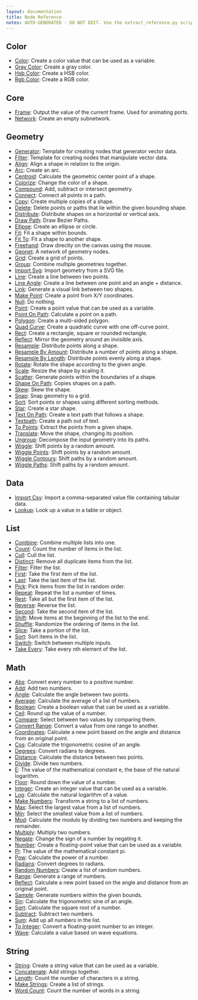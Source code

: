 ```yaml
---
layout: documentation
title: Node Reference
notes: AUTO-GENERATED - DO NOT EDIT. Use the extract_reference.py script to re-generate this file.
---
```

Color
-----
* [Color](color/color.html): Create a color value that can be used as a variable.
* [Gray Color](color/gray_color.html): Create a gray color.
* [Hsb Color](color/hsb_color.html): Create a HSB color.
* [Rgb Color](color/rgb_color.html): Create a RGB color.

Core
----
* [Frame](core/frame.html): Output the value of the current frame. Used for animating ports.
* [Network](core/network.html): Create an empty subnetwork.

Geometry
--------
* [Generator](corevector/generator.html): Template for creating nodes that generator vector data.
* [Filter](corevector/filter.html): Template for creating nodes that manipulate vector data.
* [Align](corevector/align.html): Align a shape in relation to the origin.
* [Arc](corevector/arc.html): Create an arc.
* [Centroid](corevector/centroid.html): Calculate the geometric center point of a shape.
* [Colorize](corevector/colorize.html): Change the color of a shape.
* [Compound](corevector/compound.html): Add, subtract or intersect geometry.
* [Connect](corevector/connect.html): Connect all points in a path.
* [Copy](corevector/copy.html): Create multiple copies of a shape.
* [Delete](corevector/delete.html): Delete points or paths that lie within the given bounding shape.
* [Distribute](corevector/distribute.html): Distribute shapes on a horizontal or vertical axis.
* [Draw Path](corevector/draw_path.html): Draw Bezier Paths.
* [Ellipse](corevector/ellipse.html): Create an ellipse or circle.
* [Fit](corevector/fit.html): Fit a shape within bounds.
* [Fit To](corevector/fit_to.html): Fit a shape to another shape.
* [Freehand](corevector/freehand.html): Draw directly on the canvas using the mouse.
* [Geonet](corevector/geonet.html): A network of geometry nodes.
* [Grid](corevector/grid.html): Create a grid of points.
* [Group](corevector/group.html): Combine multiple geometries together.
* [Import Svg](corevector/import_svg.html): Import geometry from a SVG file.
* [Line](corevector/line.html): Create a line between two points.
* [Line Angle](corevector/line_angle.html): Create a line between one point and an angle + distance.
* [Link](corevector/link.html): Generate a visual link between two shapes.
* [Make Point](corevector/make_point.html): Create a point from X/Y coordinates.
* [Null](corevector/null.html): Do nothing.
* [Point](corevector/point.html): Create a point value that can be used as a variable.
* [Point On Path](corevector/point_on_path.html): Calculate a point on a path.
* [Polygon](corevector/polygon.html): Create a multi-sided polygon.
* [Quad Curve](corevector/quad_curve.html): Create a quadratic curve with one off-curve point.
* [Rect](corevector/rect.html): Create a rectangle, square or rounded rectangle.
* [Reflect](corevector/reflect.html): Mirror the geometry around an invisible axis.
* [Resample](corevector/resample.html): Distribute points along a shape.
* [Resample By Amount](corevector/resample_by_amount.html): Distribute a number of points along a shape.
* [Resample By Length](corevector/resample_by_length.html): Distribute points evenly along a shape.
* [Rotate](corevector/rotate.html): Rotate the shape according to the given angle.
* [Scale](corevector/scale.html): Resize the shape by scaling it.
* [Scatter](corevector/scatter.html): Generate points within the boundaries of a shape.
* [Shape On Path](corevector/shape_on_path.html): Copies shapes on a path.
* [Skew](corevector/skew.html): Skew the shape.
* [Snap](corevector/snap.html): Snap geometry to a grid.
* [Sort](corevector/sort.html): Sort points or shapes using different sorting methods.
* [Star](corevector/star.html): Create a star shape.
* [Text On Path](corevector/text_on_path.html): Create a text path that follows a shape.
* [Textpath](corevector/textpath.html): Create a path out of text.
* [To Points](corevector/to_points.html): Extract the points from a given shape.
* [Translate](corevector/translate.html): Move the shape, changing its position.
* [Ungroup](corevector/ungroup.html): Decompose the input geometry into its paths.
* [Wiggle](corevector/wiggle.html): Shift points by a random amount.
* [Wiggle Points](corevector/wiggle_points.html): Shift points by a random amount.
* [Wiggle Contours](corevector/wiggle_contours.html): Shift paths by a random amount.
* [Wiggle Paths](corevector/wiggle_paths.html): Shift paths by a random amount.

Data
----
* [Import Csv](data/import_csv.html): Import a comma-separated value file containing tabular data.
* [Lookup](data/lookup.html): Look up a value in a table or object.

List
----
* [Combine](list/combine.html): Combine multiple lists into one.
* [Count](list/count.html): Count the number of items in the list.
* [Cull](list/cull.html): Cull the list.
* [Distinct](list/distinct.html): Remove all duplicate items from the list.
* [Filter](list/filter.html): Filter the list.
* [First](list/first.html): Take the first item of the list.
* [Last](list/last.html): Take the last item of the list.
* [Pick](list/pick.html): Pick items from the list in random order.
* [Repeat](list/repeat.html): Repeat the list a number of times.
* [Rest](list/rest.html): Take all but the first item of the list.
* [Reverse](list/reverse.html): Reverse the list.
* [Second](list/second.html): Take the second item of the list.
* [Shift](list/shift.html): Move items at the beginning of the list to the end.
* [Shuffle](list/shuffle.html): Randomize the ordering of items in the list.
* [Slice](list/slice.html): Take a portion of the list.
* [Sort](list/sort.html): Sort items in the list.
* [Switch](list/switch.html): Switch between multiple inputs.
* [Take Every](list/take_every.html): Take every nth element of the list.

Math
----
* [Abs](math/abs.html): Convert every number to a positive number.
* [Add](math/add.html): Add two numbers.
* [Angle](math/angle.html): Calculate the angle between two points.
* [Average](math/average.html): Calculate the average of a list of numbers.
* [Boolean](math/boolean.html): Create a boolean value that can be used as a variable.
* [Ceil](math/ceil.html): Round up the value of a number.
* [Compare](math/compare.html): Select between two values by comparing them.
* [Convert Range](math/convert_range.html): Convert a value from one range to another.
* [Coordinates](math/coordinates.html): Calculate a new point based on the angle and distance from an original point.
* [Cos](math/cos.html): Calculate the trigonometric cosine of an angle.
* [Degrees](math/degrees.html): Convert radians to degrees.
* [Distance](math/distance.html): Calculate the distance between two points.
* [Divide](math/divide.html): Divide two numbers.
* [E](math/e.html): The value of the mathematical constant e, the base of the natural logarithm.
* [Floor](math/floor.html): Round down the value of a number.
* [Integer](math/integer.html): Create an integer value that can be used as a variable.
* [Log](math/log.html): Calculate the natural logarithm of a value.
* [Make Numbers](math/make_numbers.html): Transform a string to a list of numbers.
* [Max](math/max.html): Select the largest value from a list of numbers.
* [Min](math/min.html): Select the smallest value from a list of numbers.
* [Mod](math/mod.html): Calculate the modulo by dividing two numbers and keeping the remainder.
* [Multiply](math/multiply.html): Multiply two numbers.
* [Negate](math/negate.html): Change the sign of a number by negating it.
* [Number](math/number.html): Create a floating-point value that can be used as a variable.
* [Pi](math/pi.html): The value of the mathematical constant pi.
* [Pow](math/pow.html): Calculate the power of a number.
* [Radians](math/radians.html): Convert degrees to radians.
* [Random Numbers](math/random_numbers.html): Create a list of random numbers.
* [Range](math/range.html): Generate a range of numbers.
* [Reflect](math/reflect.html): Calculate a new point based on the angle and distance from an original point.
* [Sample](math/sample.html): Generate numbers within the given bounds.
* [Sin](math/sin.html): Calculate the trigonometric sine of an angle.
* [Sqrt](math/sqrt.html): Calculate the square root of a number.
* [Subtract](math/subtract.html): Subtract two numbers.
* [Sum](math/sum.html): Add up all numbers in the list.
* [To Integer](math/to_integer.html): Convert a floating-point number to an integer.
* [Wave](math/wave.html): Calculate a value based on wave equations.

String
------
* [String](string/string.html): Create a string value that can be used as a variable.
* [Concatenate](string/concatenate.html): Add strings together.
* [Length](string/length.html): Count the number of characters in a string.
* [Make Strings](string/make_strings.html): Create a list of strings.
* [Word Count](string/word_count.html): Count the number of words in a string.

